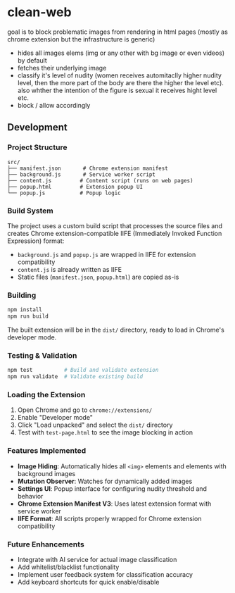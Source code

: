 # clean-web
goal is to block problematic images from rendering in html pages (mostly as chrome extension but the infrastructure is generic)
- hides all images elems (img or any other with bg image or even videos) by default
- fetches their underlying image
- classify it's level of nudity (women receives automitaclly higher nudity level, then the more part of the body are there the higher the level etc). also whther the intention of the figure is sexual it receives hight level etc.
- block / allow accordingly

## Development

### Project Structure
```
src/
├── manifest.json       # Chrome extension manifest
├── background.js       # Service worker script
├── content.js         # Content script (runs on web pages)
├── popup.html         # Extension popup UI
└── popup.js           # Popup logic
```

### Build System
The project uses a custom build script that processes the source files and creates Chrome extension-compatible IIFE (Immediately Invoked Function Expression) format:

- `background.js` and `popup.js` are wrapped in IIFE for extension compatibility
- `content.js` is already written as IIFE
- Static files (`manifest.json`, `popup.html`) are copied as-is

### Building
```bash
npm install
npm run build
```

The built extension will be in the `dist/` directory, ready to load in Chrome's developer mode.

### Testing & Validation
```bash
npm test          # Build and validate extension
npm run validate  # Validate existing build
```

### Loading the Extension
1. Open Chrome and go to `chrome://extensions/`
2. Enable "Developer mode"
3. Click "Load unpacked" and select the `dist/` directory
4. Test with `test-page.html` to see the image blocking in action

### Features Implemented
- **Image Hiding**: Automatically hides all `<img>` elements and elements with background images
- **Mutation Observer**: Watches for dynamically added images
- **Settings UI**: Popup interface for configuring nudity threshold and behavior
- **Chrome Extension Manifest V3**: Uses latest extension format with service worker
- **IIFE Format**: All scripts properly wrapped for Chrome extension compatibility

### Future Enhancements
- Integrate with AI service for actual image classification
- Add whitelist/blacklist functionality
- Implement user feedback system for classification accuracy
- Add keyboard shortcuts for quick enable/disable
